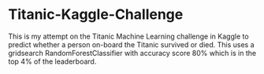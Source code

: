 # Titanic-Kaggle-Challenge
This is my attempt on the Titanic Machine Learning challenge in Kaggle to predict whether a person on-board the Titanic survived or died. This uses a gridsearch RandomForestClassifier with accuracy score 80% which is in the top 4% of the leaderboard.
